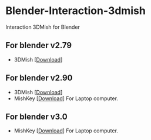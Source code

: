 # Blender-Interaction-3dmish
Interaction 3DMish for Blender

## For blender v2.79
* 3DMish [[Download](https://github.com/3DMish/Blender-Interaction-3dmish/archive/v2.79.zip)]

## For blender v2.90
* 3DMish [[Download](https://raw.githubusercontent.com/3DMish/Blender-Interaction-3dmish/master/blender%20v2.90/scripts/presets/keyconfig/3DMish.py)]
* MishKey [[Download](https://raw.githubusercontent.com/3DMish/Blender-Interaction-3dmish/master/blender%20v2.90/scripts/presets/keyconfig/MishKey.py)] For Laptop computer.

## For blender v3.0
* MishKey [[Download](https://raw.githubusercontent.com/3DMish/Blender-Interaction-3dmish/master/blender%20v3.0/scripts/presets/keyconfig/MishKey.py)] For Laptop computer.
